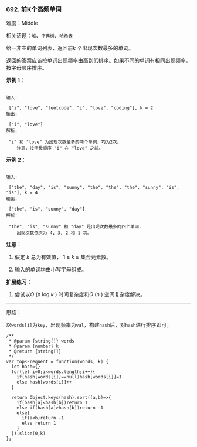 ### 692. 前K个高频单词

难度：Middle

相关话题：`堆`、`字典树`、`哈希表`

给一非空的单词列表，返回前*k* 个出现次数最多的单词。



返回的答案应该按单词出现频率由高到低排序。如果不同的单词有相同出现频率，按字母顺序排序。



**示例 1：** 





```

输入:

 ["i", "love", "leetcode", "i", "love", "coding"], k = 2
输出:

 ["i", "love"]
解析:

 "i" 和 "love" 为出现次数最多的两个单词，均为2次。
    注意，按字母顺序 "i" 在 "love" 之前。

```






**示例 2：** 





```

输入:

 ["the", "day", "is", "sunny", "the", "the", "the", "sunny", "is", "is"], k = 4
输出:

 ["the", "is", "sunny", "day"]
解析:

 "the", "is", "sunny" 和 "day" 是出现次数最多的四个单词，
    出现次数依次为 4, 3, 2 和 1 次。

```






**注意：** 




1. 假定 *k*  总为有效值， 1 &le; *k*  &le; 集合元素数。

2. 输入的单词均由小写字母组成。









**扩展练习：** 




1. 尝试以*O* (*n*  log *k* ) 时间复杂度和*O* (*n* ) 空间复杂度解决。






-----

思路：

以`words[i]`为`key`，出现频率为`val`，构建`hash`后，对`hash`进行排序即可。


```
/**
 * @param {string[]} words
 * @param {number} k
 * @return {string[]}
 */
var topKFrequent = function(words, k) {
  let hash={}
  for(let i=0;i<words.length;i++){
    if(hash[words[i]]==null)hash[words[i]]=1
    else hash[words[i]]++
  }
  
  return Object.keys(hash).sort((a,b)=>{
    if(hash[a]<hash[b])return 1
    else if(hash[a]>hash[b])return -1
    else{
      if(a<b)return -1
      else return 1
    }
  }).slice(0,k)
};



```

